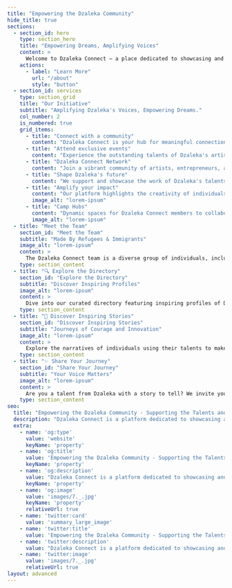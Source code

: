 ```yaml
---
title: "Empowering the Dzaleka Community"
hide_title: true
sections:
  - section_id: hero
    type: section_hero
    title: "Empowering Dreams, Amplifying Voices"
    content: >
      Welcome to Dzaleka Connect – a place dedicated to showcasing and supporting the incredible talents of artists, entrepreneurs, and creators living in the Dzaleka refugee camp.
    actions:
      - label: "Learn More"
        url: "/about"
        style: "button"
  - section_id: services
    type: section_grid
    title: "Our Initiative"
    subtitle: "Amplifying Dzaleka's Voices, Empowering Dreams."
    col_number: 2
    is_numbered: true
    grid_items:
      - title: "Connect with a community"
        content: "Dzaleka Connect is your hub for meaningful connections, whether you're an artist, entrepreneur, or supporter."
      - title: "Attend exclusive events"
        content: "Experience the outstanding talents of Dzaleka's artists, entrepreneurs, and creators through our exclusive events."
      - title: "Dzaleka Connect Network"
        content: "Join a vibrant community of artists, entrepreneurs, and creators in Dzaleka refugee camp, leveraging their talents for impactful projects."
      - title: "Shape Dzaleka's future"
        content: "We support and showcase the work of Dzaleka's talents, providing resources for their growth and success."
      - title: "Amplify your impact"
        content: "Our platform highlights the creativity of individuals in Dzaleka refugee camp, sharing their stories on a broader scale."
        image_alt: "lorem-ipsum"
      - title: "Camp Hubs"
        content: "Dynamic spaces for Dzaleka Connect members to collaborate and access resources."
        image_alt: "lorem-ipsum"
  - title: "Meet the Team"
    section_id: "Meet the Team"
    subtitle: "Made By Refugees & Immigrants"
    image_alt: "lorem-ipsum"
    content: >
      The Dzaleka Connect team is a diverse group of individuals, including former refugees and immigrants, working hard to center our vision around the voices and needs of vulnerable people and refugees.
    type: section_content
  - title: "🔍 Explore the Directory"
    section_id: "Explore the Directory"
    subtitle: "Discover Inspiring Profiles"
    image_alt: "lorem-ipsum"
    content: >
      Dive into our curated directory featuring inspiring profiles of Dzaleka's artists, entrepreneurs, and creators. Each profile is a testament to the resilience and ingenuity present within the community.
    type: section_content
  - title: "🎨 Discover Inspiring Stories"
    section_id: "Discover Inspiring Stories"
    subtitle: "Journeys of Courage and Innovation"
    image_alt: "lorem-ipsum"
    content: >
      Explore the narratives of individuals using their talents to make a positive impact in Dzaleka and beyond. These are stories of courage, innovation, and the pursuit of dreams against all odds.
    type: section_content
  - title: "✨ Share Your Journey"
    section_id: "Share Your Journey"
    subtitle: "Your Voice Matters"
    image_alt: "lorem-ipsum"
    content: >
      Are you a talent from Dzaleka with a story to tell? We invite you to submit your profile and join our growing community. Your voice matters, and your story deserves to be heard.
    type: section_content
seo:
  title: "Empowering the Dzaleka Community - Supporting the Talents and Aspirations of Artists, Entrepreneurs, and Creators"
  description: "Dzaleka Connect is a platform dedicated to showcasing and supporting the talented artists, entrepreneurs, and creators living in the Dzaleka refugee camp."
  extra:
    - name: 'og:type'
      value: 'website'
      keyName: 'property'
    - name: 'og:title'
      value: 'Empowering the Dzaleka Community - Supporting the Talents and Aspirations of Artists, Entrepreneurs, and Creators'
      keyName: 'property'
    - name: 'og:description'
      value: "Dzaleka Connect is a platform dedicated to showcasing and supporting the talented artists, entrepreneurs, and creators living in the Dzaleka refugee camp."
      keyName: 'property'
    - name: 'og:image'
      value: 'images/7._.jpg'
      keyName: 'property'
      relativeUrl: true
    - name: 'twitter:card'
      value: 'summary_large_image'
    - name: 'twitter:title'
      value: 'Empowering the Dzaleka Community - Supporting the Talents and Aspirations of Artists, Entrepreneurs, and Creators'
    - name: 'twitter:description'
      value: "Dzaleka Connect is a platform dedicated to showcasing and supporting the talented artists, entrepreneurs, and creators living in the Dzaleka refugee camp."
    - name: 'twitter:image'
      value: 'images/7._.jpg'
      relativeUrl: true
layout: advanced
---
```

